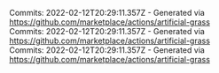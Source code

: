 Commits: 2022-02-12T20:29:11.357Z - Generated via https://github.com/marketplace/actions/artificial-grass
<br>
Commits: 2022-02-12T20:29:11.357Z - Generated via https://github.com/marketplace/actions/artificial-grass
<br>
Commits: 2022-02-12T20:29:11.357Z - Generated via https://github.com/marketplace/actions/artificial-grass
<br>
